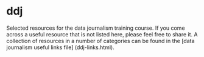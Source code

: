 # ddj
Selected resources for the data journalism training course. 
If you come across a useful resource that is not listed here, please feel free to share it.
A collection of resources in a number of categories can be found in the [data journalism useful links file] (ddj-links.html).
